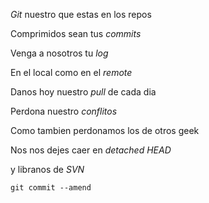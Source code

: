 <p><em>Git</em> nuestro que estas en los repos<br />

Comprimidos sean tus <em>commits</em><br />

Venga a nosotros tu <em>log</em><br />

En el local como en el <em>remote</em><br />

Danos hoy nuestro <em>pull</em> de cada dia<br />

Perdona nuestro <em>conflitos</em><br />

Como tambien perdonamos los de otros geek<br />

Nos nos dejes caer en <em>detached HEAD</em><br />

y libranos de <em>SVN</em><br />

<code>git commit --amend</code></p>
